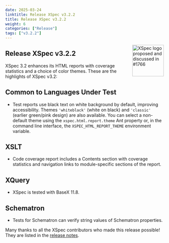 ```yaml
---
date: 2025-03-24
linktitle: Release XSpec v3.2.2
title: Release XSpec v3.2.2
weight: 6
categories: ["Release"]
tags: ["v3.2.2"]
---
```


<a href="https://github.com/xspec/xspec/issues/1766"><img align="right" src="https://user-images.githubusercontent.com/10128303/262700963-1a1e0fda-f335-4c90-9f8a-f72c5ece6c27.png" width="100px" alt="XSpec logo proposed and discussed in #1766"/>
</a>

## Release XSpec v3.2.2

XSpec 3.2 enhances its HTML reports with coverage statistics and a choice of color themes. These are the highlights of XSpec v3.2:

## Common to Languages Under Test

- Test reports use black text on white background by default, improving accessibility. Themes `'whiteblack'` (white on black) and `'classic'` (earlier green/pink design) are also available. You can select a non-default theme using the `xspec.html.report.theme` Ant property or, in the command line interface, the `XSPEC_HTML_REPORT_THEME` environment variable.

## XSLT

- Code coverage report includes a Contents section with coverage statistics and navigation links to module-specific sections of the report.

## XQuery
- XSpec is tested with BaseX 11.8.

## Schematron
- Tests for Schematron can verify string values of Schematron properties.

Many thanks to all the XSpec contributors who made this release possible! They are listed in the [release notes](https://github.com/xspec/xspec/releases/tag/v3.2.2).
